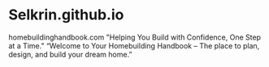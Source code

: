 # Selkrin.github.io
homebuildinghandbook.com
"Helping You Build with Confidence, One Step at a Time."
“Welcome to Your Homebuilding Handbook – The place to plan, design, and build your dream home.”
